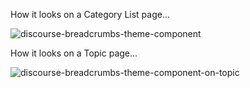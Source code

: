 How it looks on a Category List page...

![discourse-breadcrumbs-theme-component](https://github.com/denvergeeks/discourse-breadcrumbs/assets/322529/21b9204e-d4b9-4ea4-8999-363dff21eb9b)

How it looks on a Topic page...

![discourse-breadcrumbs-theme-component-on-topic](https://github.com/denvergeeks/discourse-breadcrumb-links/assets/322529/9efd1bd6-b686-42d2-a60b-b74750ee1d02)
